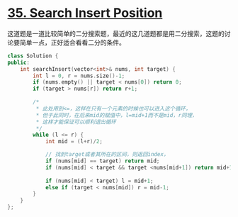 # [35. Search Insert Position](https://leetcode.com/problems/search-insert-position/description/)

这道题是一道比较简单的二分搜索题，最近的这几道题都是用二分搜索，这题的讨论要简单一点，正好适合看看二分的条件。

```cpp
class Solution {
public:
    int searchInsert(vector<int>& nums, int target) {
        int l = 0, r = nums.size()-1;
        if (nums.empty() || target < nums[0]) return 0;
        if (target > nums[r]) return r+1;
        
        /*
         * 此处用到<=，这样在只有一个元素的时候也可以进入这个循环，
         * 但于此同时，在后来mid的赋值中，l=mid+1而不是mid，r同理，
         * 这样才能保证可以顺利退出循环
         */
        while (l <= r) {
            int mid = (l+r)/2;

            // 找到target或者其所在的区间，则返回index，
            if (nums[mid] == target) return mid;
            if (nums[mid] < target && target <nums[mid+1]) return mid+1;
            
            if (nums[mid] < target) l = mid+1;
            else if (target < nums[mid]) r = mid-1;
        }
    }
};
```